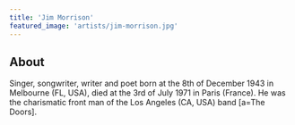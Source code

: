 ```yaml
---
title: 'Jim Morrison'
featured_image: 'artists/jim-morrison.jpg'
---
```


## About

Singer, songwriter, writer and poet born at the 8th of December 1943 in Melbourne (FL, USA), died at the 3rd of July 1971 in Paris (France). He was the charismatic front man of the Los Angeles (CA, USA) band [a=The Doors].
